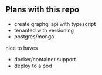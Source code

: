 ## Plans with this repo

- create graphql api with typescript
- tenanted with versioning
- postgres/mongo



nice to haves

- docker/container support
- deploy to a pod
